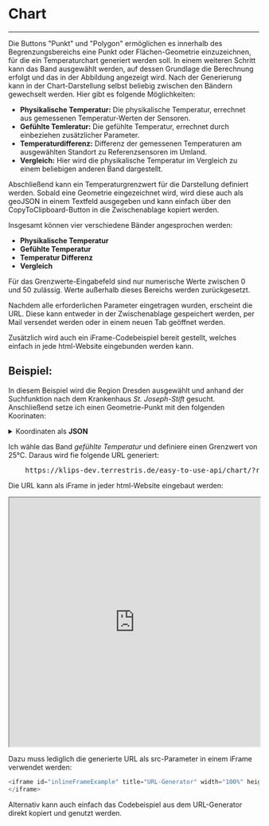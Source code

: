 # Chart
***

Die Buttons "Punkt" und "Polygon" ermöglichen es innerhalb des Begrenzungsbereichs eine Punkt oder Flächen-Geometrie einzuzeichnen, für die ein Temperaturchart generiert werden soll. In einem weiteren Schritt kann das Band ausgewählt werden, auf dessen Grundlage die Berechnung erfolgt und das in der Abbildung angezeigt wird. Nach der Generierung kann in der Chart-Darstellung selbst beliebig zwischen den Bändern gewechselt werden. Hier gibt es folgende Möglichkeiten:

* **Physikalische Temperatur:** Die physikalische Temperatur, errechnet aus gemessenen Temperatur-Werten der Sensoren.
* **Gefühlte Temleratur:** Die gefühlte Temperatur, errechnet durch einbeziehen zusätzlicher Parameter.
* **Temperaturdifferenz:** Differenz der gemessenen Temperaturen am ausgewählten Standort zu Referenzsensoren im Umland.
* **Vergleich:** Hier wird die physikalische Temperatur im Vergleich zu einem beliebigen anderen Band dargestellt.

Abschließend kann ein Temperaturgrenzwert für die Darstellung definiert werden.
Sobald eine Geometrie eingezeichnet wird, wird diese auch als geoJSON in einem Textfeld ausgegeben und kann einfach über den CopyToClipboard-Button in die Zwischenablage kopiert werden.

Insgesamt können vier verschiedene Bänder angesprochen werden:

* **Physikalische Temperatur**
* **Gefühlte Temperatur**
* **Temperatur Differenz**
* **Vergleich**

Für das Grenzwerte-Eingabefeld sind nur numerische Werte zwischen 0 und 50 zulässig. Werte außerhalb dieses Bereichs werden zurückgesetzt.

Nachdem alle erforderlichen Parameter eingetragen wurden, erscheint die URL. Diese kann entweder in der Zwischenablage gespeichert werden, per Mail versendet werden oder in einem neuen Tab geöffnet
werden.

Zusätzlich wird auch ein iFrame-Codebeispiel bereit gestellt, welches einfach in jede html-Website eingebunden werden kann.

## Beispiel:

In diesem Beispiel wird die Region Dresden ausgewählt und anhand der Suchfunktion nach dem Krankenhaus *St. Joseph-Stift* gesucht. Anschließend setze ich einen Geometrie-Punkt mit den folgenden Koorinaten:

<details>
<summary>Koordinaten als <b>JSON</b></summary>
<div>
  <pre>
  {
  JSON.stringify(
    {
    "type":"Point",
    "coordinates":[
        13.761238060503882,
        51.04731292751711
        ]
    }, null, '  ')
  }
  </pre>
</div>
</details>

Ich wähle das Band *gefühlte Temperatur* und definiere einen Grenzwert von 25°C. Daraus wird fie folgende URL generiert:

<pre>
    <a>https://klips-dev.terrestris.de/easy-to-use-api/chart/?region=dresden&geom=POINT(13.761238060503882%2051.04731292751711)&threshold=25&band=perceived</a>
</pre>

Die URL kann als iFrame in jeder html-Website eingebaut werden:

<iframe id="inlineFrameExample" title="URL-Generator" width="100%" height="500px" src="https://klips-dev.terrestris.de/easy-to-use-api/chart/?region=dresden&geom=POINT(13.761238060503882%2051.04731292751711)&threshold=25&band=perceived">
</iframe>

Dazu muss lediglich die generierte URL als src-Parameter in einem iFrame verwendet werden:

```js
<iframe id="inlineFrameExample" title="URL-Generator" width="100%" height="500px" src="https://klips-dev.terrestris.de/easy-to-use-api/chart/?region=dresden&geom=POINT(13.761238060503882%2051.04731292751711)&threshold=25&band=perceived">
</iframe>
```

Alternativ kann auch einfach das Codebeispiel aus dem URL-Generator direkt kopiert und genutzt werden.